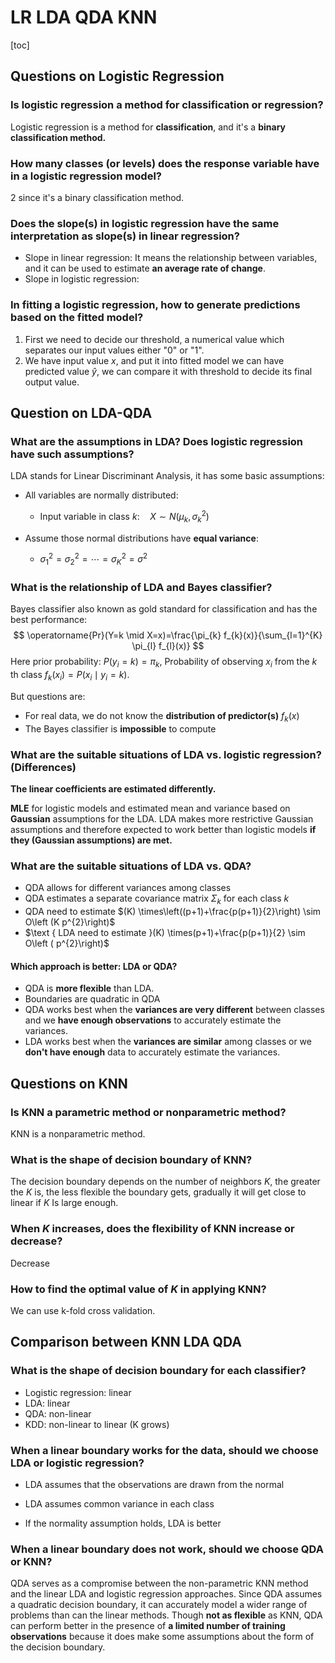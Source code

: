# LR LDA QDA KNN

[toc]

## Questions on Logistic Regression

### Is logistic regression a method for classification or regression?

Logistic regression is a method for **classification**, and it's a **binary classification method.**

### How many classes (or levels) does the response variable have in a logistic regression model?

2 since it's a binary classification method.

### Does the slope(s) in logistic regression have the same interpretation as slope(s) in linear regression?

* Slope in linear regression: It means the relationship between variables, and it can be used to estimate **an average rate of change**.
* Slope in logistic regression:

### In fitting a logistic regression, how to generate predictions based on the fitted model?

1. First we need to decide our threshold, a numerical value which separates our input values either "0" or "1".
2. We have input value $x$, and put it into fitted model we can have predicted value $\hat{y}$, we can compare it with threshold to decide its final output value.

## Question on LDA-QDA

### What are the assumptions in LDA? Does logistic regression have such assumptions?

LDA stands for Linear Discriminant Analysis, it has some basic assumptions:

* All variables are normally distributed: 
  * $\text { Input variable in class } k: \quad X \sim N\left(\mu_{k}, \sigma_{k}^{2}\right)$

* Assume those normal distributions have **equal variance**:
  * $\sigma_{1}^{2}=\sigma_{2}^{2}=\cdots=\sigma_{K}^{2}=\sigma^{2}$

### What is the relationship of LDA and Bayes classifier?

Bayes classifier also known as gold standard for classification and has the best performance:
$$
\operatorname{Pr}(Y=k \mid X=x)=\frac{\pi_{k} f_{k}(x)}{\sum_{l=1}^{K} \pi_{l} f_{l}(x)}
$$
Here prior probability: $P\left(y_{i}=k\right)=\pi_{k}$,  $\text {Probability of observing } x_{i}$ $\text { from the } k \text { th class } f_{k}\left(x_{i}\right)=P\left(x_{i} \mid y_{i}=k\right)$.

But questions are:

* For real data, we do not know the **distribution of predictor(s)** $f_{k}(x)$ 
* The Bayes classifier is **impossible** to compute

### What are the suitable situations of LDA vs. logistic regression? (Differences)

**The linear coefficients are estimated differently.**

**MLE** for logistic models and estimated mean and variance based on **Gaussian** assumptions for the LDA. LDA makes more restrictive Gaussian assumptions and therefore expected to work better than logistic models **if they (Gaussian assumptions) are met.**

### What are the suitable situations of LDA vs. QDA? 

- QDA allows for different variances among classes
- QDA estimates a separate covariance matrix $\Sigma_{k}$ for each class $k$
- QDA need to estimate $(K) \times\left((p+1)+\frac{p(p+1)}{2}\right) \sim O\left (K p^{2}\right)$
- $\text { LDA need to estimate }(K) \times(p+1)+\frac{p(p+1)}{2} \sim O\left ( p^{2}\right)$

#### Which approach is better: LDA or QDA?

- QDA is **more flexible** than LDA.
- Boundaries are quadratic in QDA
- QDA works best when the **variances are very different** between classes and we **have enough observations** to accurately estimate the variances.
- LDA works best when the **variances are similar** among classes or we **don't have enough** data to accurately estimate the variances.

## Questions on KNN

### Is KNN a parametric method or nonparametric method?

KNN is a nonparametric method.

### What is the shape of decision boundary of KNN?

The decision boundary depends on the number of neighbors $K$, the greater the $K$ is, the less flexible the boundary gets, gradually it will get close to linear if $K$ Is large enough.

### When $K$ increases, does the flexibility of KNN increase or decrease?

Decrease

### How to find the optimal value of $K$ in applying KNN?

We can use k-fold cross validation.

## Comparison between KNN LDA QDA

### What is the shape of decision boundary for each classifier?

* Logistic regression: linear
* LDA: linear
* QDA: non-linear
* KDD: non-linear to linear (K grows)

### When a linear boundary works for the data, should we choose LDA or logistic regression?

- LDA assumes that the observations are drawn from the normal 

- LDA assumes common variance in each class
- If the normality assumption holds, LDA is better

### When a linear boundary does not work, should we choose QDA or KNN?

QDA serves as a compromise between the non-parametric KNN method and the linear LDA and logistic regression approaches. Since QDA assumes a quadratic decision boundary, it can accurately model a wider range of problems than can the linear methods. Though **not as flexible** as KNN, QDA can perform better in the presence of **a limited number of training observations** because it does make some assumptions about the form of the decision boundary.

